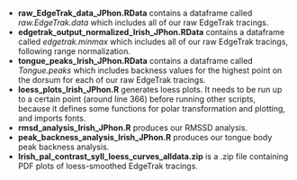 - **raw_EdgeTrak_data_JPhon.RData** contains a dataframe called *raw.EdgeTrak.data* which includes all of our raw EdgeTrak tracings.
- **edgetrak_output_normalized_Irish_JPhon.RData** contains a dataframe called *edgetrak.minmax* which includes all of our raw EdgeTrak tracings, following range normalization.
- **tongue_peaks_Irish_JPhon.RData** contains a dataframe called *Tongue.peaks* which includes backness values for the highest point on the dorsum for each of our raw EdgeTrak tracings.
- **loess_plots_Irish_JPhon.R** generates loess plots. It needs to be run up to a certain point (around line 366) before running other scripts, because it defines some functions for polar transformation and plotting, and imports fonts.
- **rmsd_analysis_Irish_JPhon.R** produces our RMSSD analysis.
- **peak_backness_analysis_Irish_JPhon.R** produces our tongue body peak backness analysis.
- **Irish_pal_contrast_syll_loess_curves_alldata.zip** is a .zip file containing PDF plots of loess-smoothed EdgeTrak tracings.
